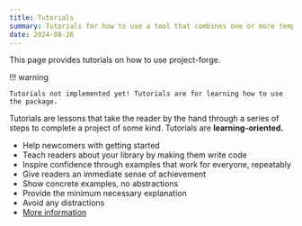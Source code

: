 ```yaml
---
title: Tutorials
summary: Tutorials for how to use a tool that combines one or more templates and the user's answers to questions to generate a code project.
date: 2024-08-26
---
```


This page provides tutorials on how to use project-forge.

!!! warning

    Tutorials not implemented yet! Tutorials are for learning how to use the package.

Tutorials are lessons that take the reader by the hand through a series of steps to complete a project of some kind. Tutorials are **learning-oriented.**

- Help newcomers with getting started
- Teach readers about your library by making them write code
- Inspire confidence through examples that work for everyone, repeatably
- Give readers an immediate sense of achievement
- Show concrete examples, no abstractions
- Provide the minimum necessary explanation
- Avoid any distractions
- [More information](https://diataxis.fr/tutorials/)
